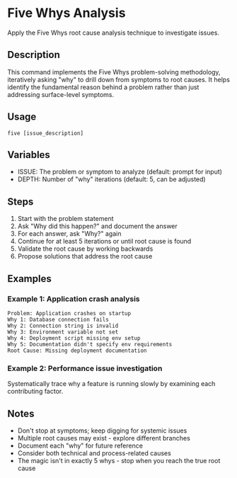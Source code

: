 # Five Whys Analysis

Apply the Five Whys root cause analysis technique to investigate issues.

## Description

This command implements the Five Whys problem-solving methodology, iteratively asking "why" to drill down from symptoms to root causes. It helps identify the fundamental reason behind a problem rather than just addressing surface-level symptoms.

## Usage

`five [issue_description]`

## Variables

- ISSUE: The problem or symptom to analyze (default: prompt for input)
- DEPTH: Number of "why" iterations (default: 5, can be adjusted)

## Steps

1. Start with the problem statement
2. Ask "Why did this happen?" and document the answer
3. For each answer, ask "Why?" again
4. Continue for at least 5 iterations or until root cause is found
5. Validate the root cause by working backwards
6. Propose solutions that address the root cause

## Examples

### Example 1: Application crash analysis

```
Problem: Application crashes on startup
Why 1: Database connection fails
Why 2: Connection string is invalid
Why 3: Environment variable not set
Why 4: Deployment script missing env setup
Why 5: Documentation didn't specify env requirements
Root Cause: Missing deployment documentation
```

### Example 2: Performance issue investigation

Systematically trace why a feature is running slowly by examining each contributing factor.

## Notes

- Don't stop at symptoms; keep digging for systemic issues
- Multiple root causes may exist - explore different branches
- Document each "why" for future reference
- Consider both technical and process-related causes
- The magic isn't in exactly 5 whys - stop when you reach the true root cause
